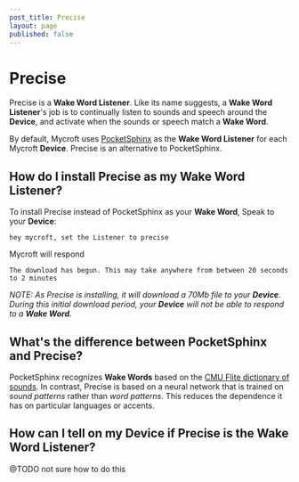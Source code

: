 ```yaml
---
post_title: Precise
layout: page
published: false
---
```


# Precise

Precise is a **Wake Word Listener**. Like its name suggests, a **Wake Word Listener**'s job is to continually listen to sounds and speech around the **Device**, and activate when the sounds or speech match a **Wake Word**.

By default, Mycroft uses [PocketSphinx](https://github.com/cmusphinx/pocketsphinx) as the **Wake Word Listener** for each Mycroft **Device**. Precise is an alternative to PocketSphinx.

## How do I install Precise as my **Wake Word Listener**?

To install Precise instead of PocketSphinx as your **Wake Word**, Speak to your **Device**:

`hey mycroft, set the Listener to precise`

Mycroft will respond

`The download has begun. This may take anywhere from between 20 seconds to 2 minutes`

_NOTE: As Precise is installing, it will download a 70Mb file to your **Device**. During this initial download period, your **Device** will not be able to respond to a **Wake Word**._

## What's the difference between PocketSphinx and Precise?

PocketSphinx recognizes **Wake Words** based on the [CMU Flite dictionary of sounds](http://www.speech.cs.cmu.edu/cgi-bin/cmudict). In contrast, Precise is based on a neural network that is trained on _sound patterns_ rather than _word patterns_. This reduces the dependence it has on particular languages or accents.

## How can I tell on my Device if Precise is the Wake Word Listener?

@TODO not sure how to do this
